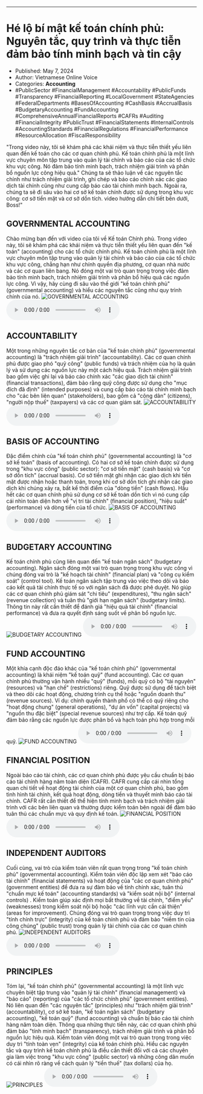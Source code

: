
---

# Hé lộ bí mật kế toán chính phủ: Nguyên tắc, quy trình và thực tiễn đảm bảo tính minh bạch và tin cậy

- Published: May 7, 2024
- Author: Vietnamese Online Voice
- Categories: **Accounting**
- #PublicSector #FinancialManagement #Accountability #PublicFunds #Transparency #FinancialReporting #LocalGovernment #StateAgencies #FederalDepartments #BasesOfAccounting #CashBasis #AccrualBasis #BudgetaryAccounting #FundAccounting #ComprehensiveAnnualFinancialReports #CAFRs #Auditing #FinancialIntegrity #PublicTrust #FinancialStatements #InternalControls #AccountingStandards #FinancialRegulations #FinancialPerformance #ResourceAllocation #FiscalResponsibility

"Trong video này, tôi sẽ khám phá các khái niệm và thực tiễn thiết yếu liên quan đến kế toán cho các cơ quan chính phủ. Kế toán chính phủ là một lĩnh vực chuyên môn tập trung vào quản lý tài chính và báo cáo của các tổ chức khu vực công. Nó đảm bảo tính minh bạch, trách nhiệm giải trình và phân bổ nguồn lực công hiệu quả." Chúng ta sẽ thảo luận về các nguyên tắc chính như trách nhiệm giải trình, ghi chép và báo cáo chính xác các giao dịch tài chính cũng như cung cấp báo cáo tài chính minh bạch. Ngoài ra, chúng ta sẽ đi sâu vào hai cơ sở kế toán chính được sử dụng trong khu vực công: cơ sở tiền mặt và cơ sở dồn tích. video hướng dẫn chi tiết bên dưới, Boss!"


## GOVERNMENTAL ACCOUNTING

Chào mừng bạn đến với video của tôi về Kế toán Chính phủ. Trong video này, tôi sẽ khám phá các khái niệm và thực tiễn thiết yếu liên quan đến "kế toán" (accounting) cho các tổ chức chính phủ. Kế toán chính phủ là một lĩnh vực chuyên môn tập trung vào quản lý tài chính và báo cáo của các tổ chức khu vực công, chẳng hạn như chính quyền địa phương, cơ quan nhà nước và các cơ quan liên bang. Nó đóng một vai trò quan trọng trong việc đảm bảo tính minh bạch, trách nhiệm giải trình và phân bổ hiệu quả các nguồn lực công. Vì vậy, hãy cùng đi sâu vào thế giới "kế toán chính phủ" (governmental accounting) và hiểu các nguyên tắc cũng như quy trình chính của nó.
![GOVERNMENTAL ACCOUNTING](https://http-archiver-apis-production-80.schnworks.com/storage/images/transitions/2024-05-07/transition-8766920212-Montserrat-SemiBold-9C27B0.jpg)
<audio controls>
    <source src="https://http-archiver-apis-production-80.schnworks.com/storage/storage/audio/file-8372372063.mp3" type="audio/mpeg">
</audio>



## ACCOUNTABILITY

Một trong những nguyên tắc cơ bản của "kế toán chính phủ" (governmental accounting) là "trách nhiệm giải trình" (accountability). Các cơ quan chính phủ được giao phó "quỹ công" (public funds) và trách nhiệm của họ là quản lý và sử dụng các nguồn lực này một cách hiệu quả. Trách nhiệm giải trình bao gồm việc ghi lại và báo cáo chính xác "các giao dịch tài chính" (financial transactions), đảm bảo rằng quỹ công được sử dụng cho "mục đích đã định" (intended purposes) và cung cấp báo cáo tài chính minh bạch cho "các bên liên quan" (stakeholders), bao gồm cả "công dân" (citizens), "người nộp thuế" (taxpayers) và các cơ quan giám sát.
![ACCOUNTABILITY](https://http-archiver-apis-production-80.schnworks.com/storage/images/transitions/2024-05-07/transition--32006977111-Montserrat-Black-9C27B0.jpg)
<audio controls>
    <source src="https://http-archiver-apis-production-80.schnworks.com/storage/storage/audio/file-3946678251.mp3" type="audio/mpeg">
</audio>



## BASIS OF ACCOUNTING

Đặc điểm chính của "kế toán chính phủ" (governmental accounting) là "cơ sở kế toán" (basis of accounting). Có hai cơ sở kế toán chính được sử dụng trong "khu vực công" (public sector): "cơ sở tiền mặt" (cash basis) và "cơ sở dồn tích" (accrual basis). Cơ sở tiền mặt ghi nhận các giao dịch khi tiền mặt được nhận hoặc thanh toán, trong khi cơ sở dồn tích ghi nhận các giao dịch khi chúng xảy ra, bất kể thời điểm của "dòng tiền" (cash flows). Hầu hết các cơ quan chính phủ sử dụng cơ sở kế toán dồn tích vì nó cung cấp cái nhìn toàn diện hơn về "vị trí tài chính" (financial position), "hiệu suất" (performance) và dòng tiền của tổ chức.
![BASIS OF ACCOUNTING](https://http-archiver-apis-production-80.schnworks.com/storage/images/transitions/2024-05-07/transition-42972192289-Montserrat-Bold-9C27B0.jpg)
<audio controls>
    <source src="https://http-archiver-apis-production-80.schnworks.com/storage/storage/audio/file-3336203326.mp3" type="audio/mpeg">
</audio>



## BUDGETARY ACCOUNTING

Kế toán chính phủ cũng liên quan đến "kế toán ngân sách" (budgetary accounting). Ngân sách đóng một vai trò quan trọng trong khu vực công vì chúng đóng vai trò là "kế hoạch tài chính" (financial plan) và "công cụ kiểm soát" (control tool). Kế toán ngân sách tập trung vào việc theo dõi và báo cáo kết quả tài chính thực tế so với ngân sách đã được phê duyệt. Nó giúp các cơ quan chính phủ giám sát "chi tiêu" (expenditures), "thu ngân sách" (revenue collection) và tuân thủ "giới hạn ngân sách" (budgetary limits). Thông tin này rất cần thiết để đánh giá "hiệu quả tài chính" (financial performance) và đưa ra quyết định sáng suốt về phân bổ nguồn lực.
![BUDGETARY ACCOUNTING](https://http-archiver-apis-production-80.schnworks.com/storage/images/transitions/2024-05-07/transition-13414327091-Montserrat-Bold-512DA8.jpg)
<audio controls>
    <source src="https://http-archiver-apis-production-80.schnworks.com/storage/storage/audio/file-43878336558.mp3" type="audio/mpeg">
</audio>



## FUND ACCOUNTING

Một khía cạnh độc đáo khác của "kế toán chính phủ" (governmental accounting) là khái niệm "kế toán quỹ" (fund accounting). Các cơ quan chính phủ thường vận hành nhiều "quỹ" (funds), mỗi quỹ có bộ "tài nguyên" (resources) và "hạn chế" (restrictions) riêng. Quỹ được sử dụng để tách biệt và theo dõi các hoạt động, chương trình cụ thể hoặc "nguồn doanh thu" (revenue sources). Ví dụ: chính quyền thành phố có thể có quỹ riêng cho "hoạt động chung" (general operations), "dự án vốn" (capital projects) và "nguồn thu đặc biệt" (special revenue sources) như trợ cấp. Kế toán quỹ đảm bảo rằng các nguồn lực được phân bổ và hạch toán phù hợp trong mỗi quỹ.
![FUND ACCOUNTING](https://http-archiver-apis-production-80.schnworks.com/storage/images/transitions/2024-05-07/transition-19151081405-Montserrat-Thin-283593.jpg)
<audio controls>
    <source src="https://http-archiver-apis-production-80.schnworks.com/storage/storage/audio/file-11109933727.mp3" type="audio/mpeg">
</audio>



## FINANCIAL POSITION

Ngoài báo cáo tài chính, các cơ quan chính phủ được yêu cầu chuẩn bị báo cáo tài chính hàng năm toàn diện (CAFR). CAFR cung cấp cái nhìn tổng quan chi tiết về hoạt động tài chính của một cơ quan chính phủ, bao gồm tình hình tài chính, kết quả hoạt động, dòng tiền và thuyết minh báo cáo tài chính. CAFR rất cần thiết để thể hiện tính minh bạch và trách nhiệm giải trình với các bên liên quan và thường được kiểm toán bên ngoài để đảm bảo tuân thủ các chuẩn mực và quy định kế toán.
![FINANCIAL POSITION](https://http-archiver-apis-production-80.schnworks.com/storage/images/transitions/2024-05-07/transition--17432793386-Montserrat-SemiBold-1A237E.jpg)
<audio controls>
    <source src="https://http-archiver-apis-production-80.schnworks.com/storage/storage/audio/file-41744059040.mp3" type="audio/mpeg">
</audio>



## INDEPENDENT AUDITORS

Cuối cùng, vai trò của kiểm toán viên rất quan trọng trong "kế toán chính phủ" (governmental accounting). Kiểm toán viên độc lập xem xét "báo cáo tài chính" (financial statements) và hoạt động của "các cơ quan chính phủ" (government entities) để đưa ra sự đảm bảo về tính chính xác, tuân thủ "chuẩn mực kế toán" (accounting standards) và "kiểm soát nội bộ" (internal controls) . Kiểm toán giúp xác định mọi bất thường về tài chính, "điểm yếu" (weaknesses) trong kiểm soát nội bộ hoặc "các lĩnh vực cần cải thiện" (areas for improvement). Chúng đóng vai trò quan trọng trong việc duy trì "tính chính trực" (integrity) của kế toán chính phủ và đảm bảo "niềm tin của công chúng" (public trust) trong quản lý tài chính của các cơ quan chính phủ.
![INDEPENDENT AUDITORS](https://http-archiver-apis-production-80.schnworks.com/storage/images/transitions/2024-05-07/transition--15628743225-Montserrat-Medium-512DA8.jpg)
<audio controls>
    <source src="https://http-archiver-apis-production-80.schnworks.com/storage/storage/audio/file-3417965230.mp3" type="audio/mpeg">
</audio>



## PRINCIPLES

Tóm lại, "kế toán chính phủ" (governmental accounting) là một lĩnh vực chuyên biệt tập trung vào "quản lý tài chính" (financial management) và "báo cáo" (reporting) của "các tổ chức chính phủ" (government entities). Nó liên quan đến "các nguyên tắc" (principles) như "trách nhiệm giải trình" (accountability), cơ sở kế toán, "kế toán ngân sách" (budgetary accounting), "kế toán quỹ" (fund accounting) và chuẩn bị báo cáo tài chính hàng năm toàn diện. Thông qua những thực tiễn này, các cơ quan chính phủ đảm bảo "tính minh bạch" (transparency), trách nhiệm giải trình và phân bổ nguồn lực hiệu quả. Kiểm toán viên đóng một vai trò quan trọng trong việc duy trì "tính toàn vẹn" (integrity) của kế toán chính phủ. Hiểu các nguyên tắc và quy trình kế toán chính phủ là điều cần thiết đối với cả các chuyên gia làm việc trong "khu vực công" (public sector) và những công dân muốn có cái nhìn rõ ràng về cách quản lý "tiền thuế" (tax dollars) của họ.
![PRINCIPLES](https://http-archiver-apis-production-80.schnworks.com/storage/images/transitions/2024-05-07/transition--97586128075-Montserrat-Thin-303F9F.jpg)
<audio controls>
    <source src="https://http-archiver-apis-production-80.schnworks.com/storage/storage/audio/file-16796962491.mp3" type="audio/mpeg">
</audio>

